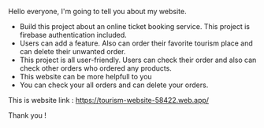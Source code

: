 Hello everyone, 
I'm going to tell you about my website.

* Build this project about an online ticket booking service. This project is firebase authentication included.
* Users can add a feature. Also can order their favorite tourism place and can delete their unwanted order.
* This project is all user-friendly. Users can check their order and also can check other orders who ordered any products.
* This website can be more helpfull to you 
* You can check your all orders and can delete your orders.

This is website link :
https://tourism-website-58422.web.app/

Thank you !
